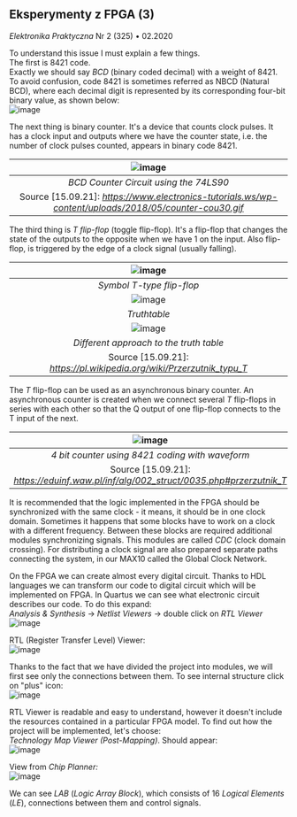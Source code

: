 ## Eksperymenty z FPGA (3)
*Elektronika Praktyczna* Nr 2 (325) • 02.2020

To understand this issue I must explain a few things. <br/>
The first is 8421 code. <br/>
Exactly we should say *BCD* (binary coded decimal) with a weight of 8421.
To avoid confusion, code 8421 is sometimes referred as NBCD (Natural BCD),
where each decimal digit is represented by its corresponding four-bit binary 
value, as shown below: <br/>
![image](https://user-images.githubusercontent.com/43972902/133499498-e328822e-ed11-44e2-b7a1-aed2f6b552a6.png)

The next thing is binary counter. It's a device that counts clock pulses. It has
a clock input and outputs where we have the counter state, i.e. the number of 
clock pulses counted, appears in binary code 8421.

| ![image](https://user-images.githubusercontent.com/43972902/133500359-10ac65c4-cf70-4761-bed0-2536e6c38344.png) |
|:--:|
| *BCD Counter Circuit using the 74LS90* |
| Source [15.09.21]: *https://www.electronics-tutorials.ws/wp-content/uploads/2018/05/counter-cou30.gif* |

The third thing is *T flip-flop* (toggle flip-flop). It's a flip-flop that 
changes the state of the outputs to the opposite when we have 1 on the input. 
Also flip-flop, is triggered by the edge of a clock signal (usually falling).

| ![image](https://user-images.githubusercontent.com/43972902/133502075-9da6374b-0731-47fa-8c1c-758f3e6fe6c8.png) |
|:--:|
| *Symbol T-type flip-flop* |
| ![image](https://user-images.githubusercontent.com/43972902/133502331-dce29000-1a04-4492-b8b7-02eb3db8da5d.png) |
| *Truthtable* |
|![image](https://user-images.githubusercontent.com/43972902/133503187-5f989c7c-cb22-4d39-a089-a53ab74754db.png)|
| *Different approach to the truth table*
| Source [15.09.21]: *https://pl.wikipedia.org/wiki/Przerzutnik_typu_T* | 

The *T* flip-flop can be used as an asynchronous binary counter. An asynchronous
counter is created when we connect several *T* flip-flops in series with each 
other so that the Q output of one flip-flop connects to the T input of the next.

| ![image](https://user-images.githubusercontent.com/43972902/133514492-afe32d52-471a-433a-b2d5-b029cad3047d.png) |
|:--:|
| *4 bit counter using 8421 coding with waveform* |
| Source [15.09.21]: *https://eduinf.waw.pl/inf/alg/002_struct/0035.php#przerzutnik_T* |

It is recommended that the logic implemented in the FPGA should be synchronized 
with the same clock - it means, it should be in one clock domain. Sometimes it
happens that some blocks have to work on a clock with a different frequency.
Between these blocks are required additional modules synchronizing signals.
This modules are called *CDC* (clock domain crossing). For distributing a clock
signal are also prepared separate paths connecting the system, in our MAX10 
called the Global Clock Network.

On the FPGA we can create almost every digital circuit. Thanks to HDL languages
we can transform our code to digital circuit which will be implemented on FPGA.
In Quartus we can see what electronic circuit describes our code. To do this
expand: <br/>
*Analysis & Synthesis* -> *Netlist Viewers* -> double click on *RTL Viewer* <br/>
![image](https://user-images.githubusercontent.com/43972902/133253582-1e240ca7-7b96-4de7-b70b-d4c677f32ae3.png)

RTL (Register Transfer Level) Viewer: <br/>
![image](https://user-images.githubusercontent.com/43972902/133890902-4972fdea-e562-46e0-9751-d4c09b6d1e67.png)

Thanks to the fact that we have divided the project into modules, we will first
see only the connections between them. To see internal structure click on "plus"
icon: <br/>
![image](https://user-images.githubusercontent.com/43972902/133891008-09da71e8-f6cc-43da-8a1a-c8b8fb415d48.png)

RTL Viewer is readable and easy to understand, however it doesn't include the
resources contained in a particular FPGA model. To find out how the project 
will be implemented, let's choose: <br/>
*Technology Map Viewer (Post-Mapping)*. Should appear: <br/>
![image](https://user-images.githubusercontent.com/43972902/133929691-ad8a0901-3eea-456c-9d68-cf8c986655ed.png)

View from *Chip Planner:* <br/>
![image](https://user-images.githubusercontent.com/43972902/133929984-0185d3ac-fb7a-4ab5-9c3a-bb4d78cb2410.png)

We can see *LAB* (*Logic Array Block*), which consists of 16 *Logical Elements*
(*LE*), connections between them and control signals.
